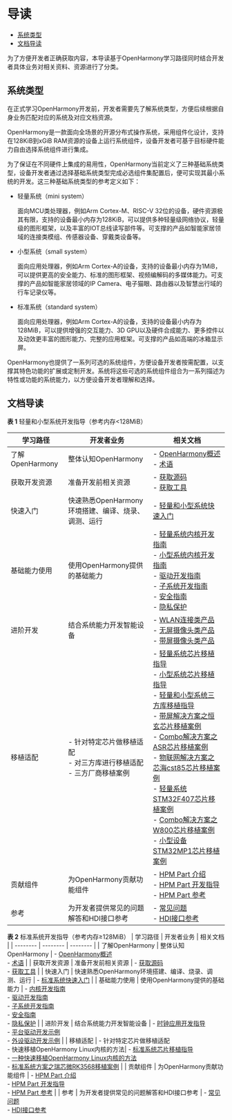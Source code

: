 # 导读<a name="ZH-CN_TOPIC_0000001152533331"></a>

-   [系统类型](#section767218232110)
-   [文档导读](#section19810171681218)

为了方便开发者正确获取内容，本导读基于OpenHarmony学习路径同时结合开发者具体业务对相关资料、资源进行了分类。

## 系统类型<a name="section767218232110"></a>

在正式学习OpenHarmony开发前，开发者需要先了解系统类型，方便后续根据自身业务匹配对应的系统及对应文档资源。

OpenHarmony是一款面向全场景的开源分布式操作系统，采用组件化设计，支持在128KiB到xGiB RAM资源的设备上运行系统组件，设备开发者可基于目标硬件能力自由选择系统组件进行集成。

为了保证在不同硬件上集成的易用性，OpenHarmony当前定义了三种基础系统类型，设备开发者通过选择基础系统类型完成必选组件集配置后，便可实现其最小系统的开发。这三种基础系统类型的参考定义如下：

-   轻量系统（mini system）

    面向MCU类处理器，例如Arm Cortex-M、RISC-V 32位的设备，硬件资源极其有限，支持的设备最小内存为128KiB，可以提供多种轻量级网络协议，轻量级的图形框架，以及丰富的IOT总线读写部件等。可支撑的产品如智能家居领域的连接类模组、传感器设备、穿戴类设备等。

-   小型系统（small system）

    面向应用处理器，例如Arm Cortex-A的设备，支持的设备最小内存为1MiB，可以提供更高的安全能力、标准的图形框架、视频编解码的多媒体能力。可支撑的产品如智能家居领域的IP Camera、电子猫眼、路由器以及智慧出行域的行车记录仪等。

-   标准系统（standard system）

    面向应用处理器，例如Arm Cortex-A的设备，支持的设备最小内存为128MiB，可以提供增强的交互能力、3D GPU以及硬件合成能力、更多控件以及动效更丰富的图形能力、完整的应用框架。可支撑的产品如高端的冰箱显示屏。


OpenHarmony也提供了一系列可选的系统组件，方便设备开发者按需配置，以支撑其特色功能的扩展或定制开发。系统将这些可选的系统组件组合为一系列描述为特性或功能的系统能力，以方便设备开发者理解和选择。

## 文档导读<a name="section19810171681218"></a>

**表 1**  轻量和小型系统开发指导（参考内存<128MiB）

| 学习路径        | 开发者业务                                                   | 相关文档                                                     |
| --------------- | ------------------------------------------------------------ | ------------------------------------------------------------ |
| 了解OpenHarmony | 整体认知OpenHarmony                                          | -&nbsp;[OpenHarmony概述](https://gitee.com/openharmony)<br/>-&nbsp;[术语](../glossary.md) |
| 获取开发资源    | 准备开发前相关资源                                           | -&nbsp;[获取源码](get-code/sourcecode-acquire.md)<br/>-&nbsp;[获取工具](get-code/gettools-acquire.md) |
| 快速入门        | 快速熟悉OpenHarmony环境搭建、编译、烧录、调测、运行          | -&nbsp;[轻量和小型系统快速入门](quick-start/quickstart-ide-lite-overview.md) |
| 基础能力使用    | 使用OpenHarmony提供的基础能力                                | -&nbsp;[轻量系统内核开发指南](kernel/kernel-mini-overview.md)<br/>-&nbsp;[小型系统内核开发指南](kernel/kernel-small-overview.md)<br/>-&nbsp;[驱动开发指南](driver/driver-hdf-overview.md)<br/>-&nbsp;[子系统开发指南](subsystems/subsys-build-mini-lite.md)<br/>-&nbsp;[安全指南](security/security-guidelines-overall.md)<br/>-&nbsp;[隐私保护](security/security-privacy-protection.md) |
| 进阶开发        | 结合系统能力开发智能设备                                     | -&nbsp;[WLAN连接类产品](guide/device-wlan-led-control.md)<br/>-&nbsp;[无屏摄像头类产品](guide/device-iotcamera-control-overview.md)<br/>-&nbsp;[带屏摄像头类产品](guide/device-camera-control-overview.md) |
| 移植适配        | -&nbsp;针对特定芯片做移植适配<br/>-&nbsp;对三方库进行移植适配<br/>-&nbsp;三方厂商移植案例<br/> | -&nbsp;[轻量系统芯片移植指导](porting/porting-minichip.md)<br/>-&nbsp;[小型系统芯片移植指导](porting/porting-smallchip-prepare-needs.md)<br/>-&nbsp;[轻量和小型系统三方库移植指导](porting/porting-thirdparty-overview.md)<br/>   - [带屏解决方案之恒玄芯片移植案例](porting/porting-bes2600w-on-minisystem-display-demo.md)<br/>    - [Combo解决方案之ASR芯片移植案例](porting/porting-asr582x-combo-demo.md)<br/>    - [物联网解决方案之芯海cst85芯片移植案例](porting/porting-cst85f01-combo-demo.md)<br/>    - [轻量系统STM32F407芯片移植案例](porting/porting-stm32f407-on-minisystem-eth.md)<br/>    - [Combo解决方案之W800芯片移植案例](porting/porting-w800-combo-demo.md)<br/> - [小型设备STM32MP1芯片移植案例](porting/porting-stm32mp15xx-on-smallsystem.md)|
| 贡献组件        | 为OpenHarmony贡献功能组件                                    | -&nbsp;[HPM&nbsp;Part&nbsp;介绍](hpm-part/hpm-part-about.md)<br/>-&nbsp;[HPM&nbsp;Part&nbsp;开发指导](hpm-part/hpm-part-development.md)<br/>-&nbsp;[HPM&nbsp;Part&nbsp;参考](hpm-part/hpm-part-reference.md) |
| 参考            | 为开发者提供常见的问题解答和HDI接口参考                                                     | -&nbsp;[常见问题](faqs/faqs-overview.md)<br/>-&nbsp;[HDI接口参考](reference/hdi-apis/Readme-CN.md)        


**表 2**  标准系统开发指导（参考内存≥128MiB）
| 学习路径 | 开发者业务 | 相关文档 |
| -------- | -------- | -------- |
| 了解OpenHarmony | 整体认知OpenHarmony | -&nbsp;[OpenHarmony概述](https://gitee.com/openharmony)<br/>-&nbsp;[术语](../glossary.md) |
| 获取开发资源 | 准备开发前相关资源 | -&nbsp;[获取源码](get-code/sourcecode-acquire.md)<br/>-&nbsp;[获取工具](get-code/gettools-acquire.md) |
| 快速入门 | 快速熟悉OpenHarmony环境搭建、编译、烧录、调测、运行 | -&nbsp;[标准系统快速入门](quick-start/quickstart-ide-standard-overview.md) |
| 基础能力使用 | 使用OpenHarmony提供的基础能力 | -&nbsp;[内核开发指南](kernel/kernel-standard.md)<br/>-&nbsp;[驱动开发指南](driver/driver-hdf-overview.md)<br/>-&nbsp;[子系统开发指南](subsystems/subsys-build-standard-large.md)<br/>-&nbsp;[安全指南](security/security-guidelines-overall.md)<br/>-&nbsp;[隐私保护](security/security-privacy-protection.md) |
| 进阶开发 | 结合系统能力开发智能设备 | -&nbsp;[时钟应用开发指导](guide/device-clock-guide.md)<br/>-&nbsp;[平台驱动开发示例](guide/device-driver-demo.md)<br/>-&nbsp;[外设驱动开发示例](guide/device-outerdriver-demo.md) |
| 移植适配 | -&nbsp;针对特定芯片做移植适配 <br/>-&nbsp;快速移植OpenHarmony&nbsp;Linux内核的方法| -&nbsp;[标准系统芯片移植指导](porting/standard-system-porting-guide.md)<br/>-&nbsp;[一种快速移植OpenHarmony&nbsp;Linux内核的方法](porting/porting-linux-kernel.md) <br/>-&nbsp;[标准系统方案之瑞芯微RK3568移植案例](porting/porting-dayu200-on_standard-demo.md)  |
| 贡献组件 | 为OpenHarmony贡献功能组件 | -&nbsp;[HPM&nbsp;Part&nbsp;介绍](hpm-part/hpm-part-about.md)<br/>-&nbsp;[HPM&nbsp;Part&nbsp;开发指导](hpm-part/hpm-part-development.md)<br/>-&nbsp;[HPM&nbsp;Part&nbsp;参考](hpm-part/hpm-part-reference.md) |
| 参考            | 为开发者提供常见的问题解答和HDI接口参考                                                     | -&nbsp;[常见问题](faqs/faqs-overview.md)<br/>-&nbsp;[HDI接口参考](reference/hdi-apis/Readme-CN.md)
